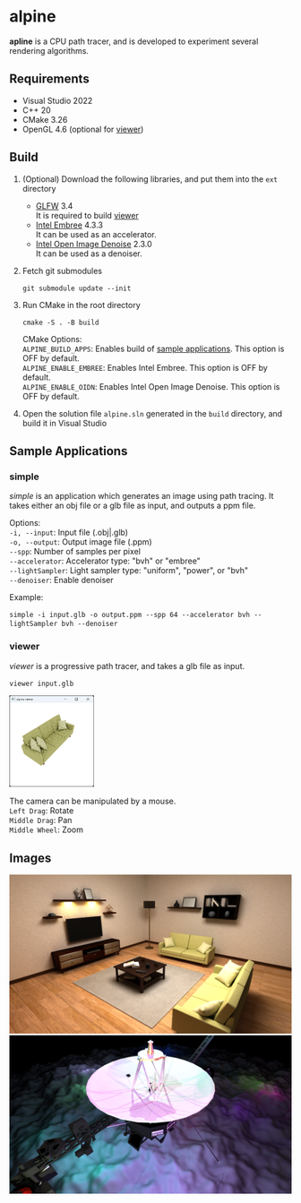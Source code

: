 # alpine
**apline** is a CPU path tracer, and is developed to experiment several rendering algorithms.

## Requirements
- Visual Studio 2022
- C++ 20
- CMake 3.26
- OpenGL 4.6 (optional for [viewer](#viewer))

## Build
1. (Optional) Download the following libraries, and put them into the `ext` directory
    - [GLFW](https://www.glfw.org/) 3.4  
    It is required to build [viewer](#viewer)  
    - [Intel Embree](https://www.embree.org/) 4.3.3  
    It can be used as an accelerator.
    - [Intel Open Image Denoise](https://www.openimagedenoise.org/) 2.3.0  
    It can be used as a denoiser.

2. Fetch git submodules
    ```
    git submodule update --init
    ```

3. Run CMake in the root directory
    ```
    cmake -S . -B build
    ```
    CMake Options:  
    `ALPINE_BUILD_APPS`: Enables build of [sample applications](#sample-applications). This option is OFF by default.  
    `ALPINE_ENABLE_EMBREE`: Enables Intel Embree. This option is OFF by default.  
    `ALPINE_ENABLE_OIDN`: Enables Intel Open Image Denoise. This option is OFF by default.

4. Open the solution file `alpine.sln` generated in the `build` directory, and build it in Visual Studio

## Sample Applications
### simple
*simple* is an application which generates an image using path tracing. It takes either an obj file or a glb file as input, and outputs a ppm file.

Options:  
`-i, --input`: Input file (.obj|.glb)  
`-o, --output`: Output image file (.ppm)  
`--spp`: Number of samples per pixel  
`--accelerator`: Accelerator type: "bvh" or "embree"  
`--lightSampler`: Light sampler type: "uniform", "power", or "bvh"  
`--denoiser`: Enable denoiser  

Example:  
```
simple -i input.glb -o output.ppm --spp 64 --accelerator bvh --lightSampler bvh --denoiser
```

### viewer
*viewer* is a progressive path tracer, and takes a glb file as input.
```
viewer input.glb
```
<img src="images/viewer.png" width="30%">  

The camera can be manipulated by a mouse.  
`Left Drag`: Rotate  
`Middle Drag`: Pan  
`Middle Wheel`: Zoom  

## Images
![room](images/room.png)  
![galaxy](images/galaxy.png)  
